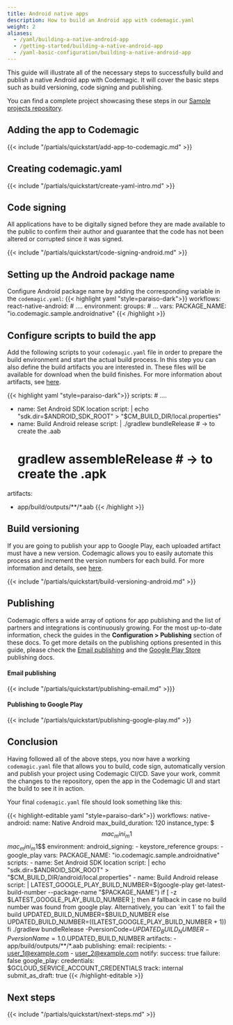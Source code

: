 ```yaml
---
title: Android native apps
description: How to build an Android app with codemagic.yaml
weight: 2
aliases:
  - /yaml/building-a-native-android-app
  - /getting-started/building-a-native-android-app
  - /yaml-basic-configuration/building-a-native-android-app
---
```


This guide will illustrate all of the necessary steps to successfully build and publish a native Android app with Codemagic. It will cover the basic steps such as build versioning, code signing and publishing.

You can find a complete project showcasing these steps in our [Sample projects repository](https://github.com/codemagic-ci-cd/codemagic-sample-projects/tree/main/android/android-native-quick-start).

## Adding the app to Codemagic
{{< include "/partials/quickstart/add-app-to-codemagic.md" >}}
## Creating codemagic.yaml
{{< include "/partials/quickstart/create-yaml-intro.md" >}}

## Code signing

All applications have to be digitally signed before they are made available to the public to confirm their author and guarantee that the code has not been altered or corrupted since it was signed.

{{< include "/partials/quickstart/code-signing-android.md" >}}


## Setting up the Android package name

Configure Android package name by adding the corresponding variable in the `codemagic.yaml`:
{{< highlight yaml "style=paraiso-dark">}}
  workflows:
    react-native-android:
      # ....
      environment:
        groups:
          # ...
        vars:
          PACKAGE_NAME: "io.codemagic.sample.androidnative"
{{< /highlight >}}

## Configure scripts to build the app
Add the following scripts to your `codemagic.yaml` file in order to prepare the build environment and start the actual build process.
In this step you can also define the build artifacts you are interested in. These files will be available for download when the build finishes. For more information about artifacts, see [here](../yaml/yaml-getting-started/#artifacts).

{{< highlight yaml "style=paraiso-dark">}}
scripts:
    # ....
  - name: Set Android SDK location
    script: | 
      echo "sdk.dir=$ANDROID_SDK_ROOT" > "$CM_BUILD_DIR/local.properties"
  - name: Build Android release
    script: | 
      ./gradlew bundleRelease # -> to create the .aab
      # gradlew assembleRelease # -> to create the .apk

artifacts:
  - app/build/outputs/**/*.aab
{{< /highlight >}}

## Build versioning

If you are going to publish your app to Google Play, each uploaded artifact must have a new version. Codemagic allows you to easily automate this process and increment the version numbers for each build. For more information and details, see [here](../configuration/build-versioning).

{{< include "/partials/quickstart/build-versioning-android.md" >}}


## Publishing

Codemagic offers a wide array of options for app publishing and the list of partners and integrations is continuously growing. For the most up-to-date information, check the guides in the **Configuration > Publishing** section of these docs.
To get more details on the publishing options presented in this guide, please check the [Email publishing](../yaml-publishing/email) and the [Google Play Store](../yaml-publishing/google-play) publishing docs.

#### Email publishing
{{< include "/partials/quickstart/publishing-email.md" >}}}

#### Publishing to Google Play
{{< include "/partials/quickstart/publishing-google-play.md" >}}


## Conclusion
Having followed all of the above steps, you now have a working `codemagic.yaml` file that allows you to build, code sign, automatically version and publish your project using Codemagic CI/CD.
Save your work, commit the changes to the repository, open the app in the Codemagic UI and start the build to see it in action.


Your final `codemagic.yaml` file should look something like this:

{{< highlight-editable yaml "style=paraiso-dark">}}
workflows:
  native-android:
    name: Native Android
    max_build_duration: 120
    instance_type: $$$mac_mini_m1$$$mac_mini_m1$$$
    environment:
      android_signing:
        - keystore_reference
      groups:
        - google_play
      vars:
        PACKAGE_NAME: "io.codemagic.sample.androidnative"
    scripts:
      - name: Set Android SDK location
        script: | 
          echo "sdk.dir=$ANDROID_SDK_ROOT" > "$CM_BUILD_DIR/android/local.properties"
      - name: Build Android release
        script: | 
          LATEST_GOOGLE_PLAY_BUILD_NUMBER=$(google-play get-latest-build-number --package-name "$PACKAGE_NAME")
          if [ -z $LATEST_GOOGLE_PLAY_BUILD_NUMBER ]; then
              # fallback in case no build number was found from google play. Alternatively, you can `exit 1` to fail the build
              UPDATED_BUILD_NUMBER=$BUILD_NUMBER
          else
              UPDATED_BUILD_NUMBER=$(($LATEST_GOOGLE_PLAY_BUILD_NUMBER + 1))
          fi
          ./gradlew bundleRelease -PversionCode=$UPDATED_BUILD_NUMBER -PversionName=1.0.$UPDATED_BUILD_NUMBER
    artifacts:
      - app/build/outputs/**/*.aab
    publishing:
      email:
        recipients:
          - user_1@example.com
          - user_2@example.com
        notify:
          success: true
          failure: false
      google_play:
        credentials: $GCLOUD_SERVICE_ACCOUNT_CREDENTIALS
        track: internal
        submit_as_draft: true
{{< /highlight-editable >}}

## Next steps
{{< include "/partials/quickstart/next-steps.md" >}}
